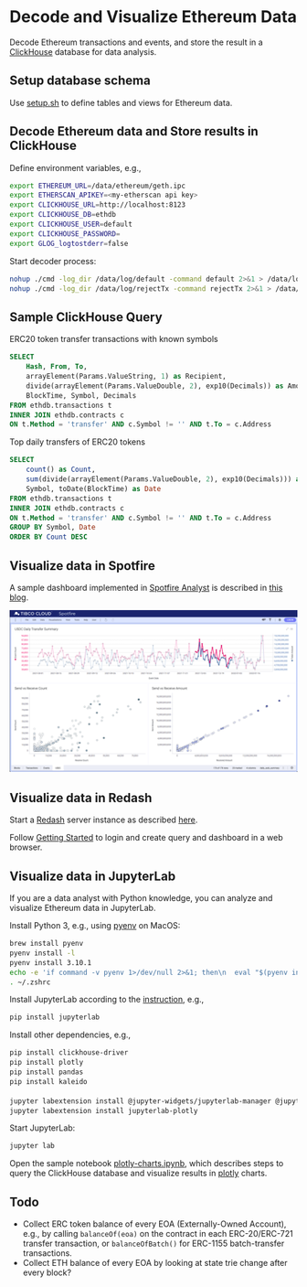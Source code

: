 # Decode and Visualize Ethereum Data

Decode Ethereum transactions and events, and store the result in a [ClickHouse](https://clickhouse.com/docs/en/) database for data analysis.

## Setup database schema

Use [setup.sh](./store/setup.sh) to define tables and views for Ethereum data.

## Decode Ethereum data and Store results in ClickHouse

Define environment variables, e.g.,

```sh
export ETHEREUM_URL=/data/ethereum/geth.ipc
export ETHERSCAN_APIKEY=<my-etherscan api key>
export CLICKHOUSE_URL=http://localhost:8123
export CLICKHOUSE_DB=ethdb
export CLICKHOUSE_USER=default
export CLICKHOUSE_PASSWORD=
export GLOG_logtostderr=false
```

Start decoder process:

```sh
nohup ./cmd -log_dir /data/log/default -command default 2>&1 > /data/log/nohup.out &
nohup ./cmd -log_dir /data/log/rejectTx -command rejectTx 2>&1 > /data/log/nohup2.out &
```

## Sample ClickHouse Query

ERC20 token transfer transactions with known symbols

```sql
SELECT 
    Hash, From, To, 
    arrayElement(Params.ValueString, 1) as Recipient, 
    divide(arrayElement(Params.ValueDouble, 2), exp10(Decimals)) as Amount, 
    BlockTime, Symbol, Decimals 
FROM ethdb.transactions t 
INNER JOIN ethdb.contracts c 
ON t.Method = 'transfer' AND c.Symbol != '' AND t.To = c.Address
```

Top daily transfers of ERC20 tokens

```sql
SELECT 
    count() as Count, 
    sum(divide(arrayElement(Params.ValueDouble, 2), exp10(Decimals))) as Amount, 
    Symbol, toDate(BlockTime) as Date 
FROM ethdb.transactions t 
INNER JOIN ethdb.contracts c 
ON t.Method = 'transfer' AND c.Symbol != '' AND t.To = c.Address 
GROUP BY Symbol, Date 
ORDER BY Count DESC
```

## Visualize data in Spotfire

A sample dashboard implemented in [Spotfire Analyst](https://docs.tibco.com/pub/spotfire/general/sr/GUID-866E8AA7-37D5-417B-B3B0-CDD7125D46B8.html?_ga=2.151564863.701630237.1643400214-2057914078.1626913033) is described in [this blog](https://community.tibco.com/wiki/visualizing-ethereum-data-using-tibco-spotfire).

![USDC Daily Transfer](./eth-track.png)

## Visualize data in Redash

Start a [Redash](https://redash.io/product/) server instance as described [here](https://redash.io/help/open-source/setup).

Follow [Getting Started](https://redash.io/help/user-guide/getting-started) to login and create query and dashboard in a web browser.

## Visualize data in JupyterLab

If you are a data analyst with Python knowledge, you can analyze and visualize Ethereum data in JupyterLab.

Install Python 3, e.g., using [pyenv](https://github.com/pyenv/pyenv) on MacOS:

```sh
brew install pyenv
pyenv install -l
pyenv install 3.10.1
echo -e 'if command -v pyenv 1>/dev/null 2>&1; then\n  eval "$(pyenv init --path)"\nfi' >> ~/.zshrc
. ~/.zshrc
```

Install JupyterLab according to the [instruction](https://jupyterlab.readthedocs.io/en/stable/getting_started/installation.html), e.g.,

```sh
pip install jupyterlab
```

Install other dependencies, e.g.,

```sh
pip install clickhouse-driver
pip install plotly
pip install pandas
pip install kaleido

jupyter labextension install @jupyter-widgets/jupyterlab-manager @jupyterlab/geojson-extension
jupyter labextension install jupyterlab-plotly
```

Start JupyterLab:

```sh
jupyter lab
```

Open the sample notebook [plotly-charts.ipynb](./plotly-charts.ipynb), which describes steps to query the ClickHouse database and visualize results in [plotly](https://plotly.com/python/getting-started/#overview) charts.

## Todo

* Collect ERC token balance of every EOA (Externally-Owned Account), e.g., by calling `balanceOf(eoa)` on the contract in each ERC-20/ERC-721 transfer transaction, or `balanceOfBatch()` for ERC-1155 batch-transfer transactions.
* Collect ETH balance of every EOA by looking at state trie change after every block?